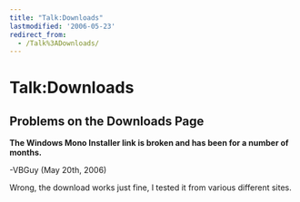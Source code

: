```yaml
---
title: "Talk:Downloads"
lastmodified: '2006-05-23'
redirect_from:
  - /Talk%3ADownloads/
---
```


Talk:Downloads
==============

Problems on the Downloads Page
------------------------------

**The Windows Mono Installer link is broken and has been for a number of months.**

-VBGuy (May 20th, 2006)

Wrong, the download works just fine, I tested it from various different sites.

